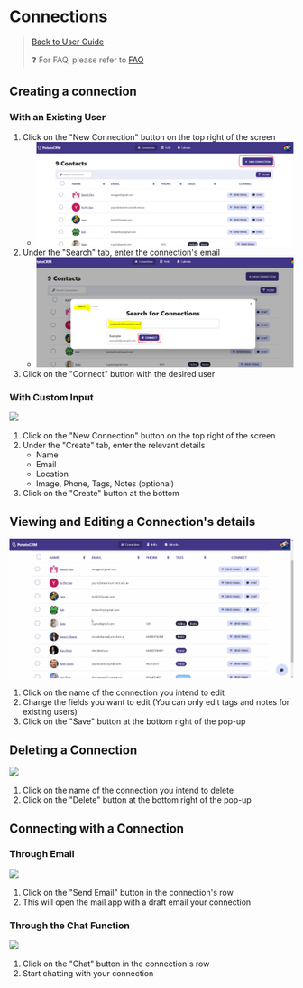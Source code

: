 # Connections

> [Back to User Guide](/docs/)
>
> ❓ For FAQ, please refer to [FAQ](/docs/faq.md)

## Creating a connection

### With an Existing User
1. Click on the "New Connection" button on the top right of the screen
   - ![](/readme-images/new_connection_btn.png)
2. Under the "Search" tab, enter the connection's email
   - ![](/readme-images/connection_search.png)
3. Click on the "Connect" button with the desired user

### With Custom Input

![](/readme-images/custom_user.gif)

1. Click on the "New Connection" button on the top right of the screen
2. Under the "Create" tab, enter the relevant details
   - Name
   - Email
   - Location
   - Image, Phone, Tags, Notes (optional)
3. Click on the "Create" button at the bottom

## Viewing and Editing a Connection's details

![](/readme-images/viewing_connection.gif)

1. Click on the name of the connection you intend to edit
2. Change the fields you want to edit (You can only edit tags and notes for existing users)
3. Click on the "Save" button at the bottom right of the pop-up

## Deleting a Connection

![](/readme-images/delete_connection.gif)

1. Click on the name of the connection you intend to delete
2. Click on the "Delete" button at the bottom right of the pop-up

## Connecting with a Connection

### Through Email

![](/readme-images/email_connect.gif)

1. Click on the "Send Email" button in the connection's row
2. This will open the mail app with a draft email your connection

### Through the Chat Function

![](/readme-images/chat_connect.gif)

1. Click on the "Chat" button in the connection's row
2. Start chatting with your connection
